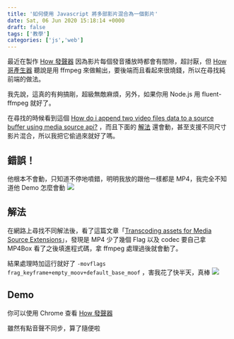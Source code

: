 ```yaml
---
title: '如何使用 Javascript 將多部影片混合為一個影片'
date: Sat, 06 Jun 2020 15:18:14 +0000
draft: false
tags: ['教學']
categories: ['js','web']
---
```


最近在製作 [How 發聲器](https://howfun.futa.gg/?text=%E9%9F%93%E5%9C%8B%E7%91%9C%E6%8E%B0%E6%8E%B0) 因為影片每個發音播放時都會有間隙，超討厭，但 [How哥產生器](https://howger.orange.tw/?mode=share&id=5edbb61209015) 聽說是用 ffmpeg 來做輸出，要後端而且看起來很燒錢，所以在尋找純前端的做法。

我先說，這真的有夠搞剛，超級無敵麻煩，另外，如果你用 Node.js 用 fluent-ffmpeg 就好了。

在尋找的時候看到這個 [How do i append two video files data to a source buffer using media source api?](https://stackoverflow.com/a/18026530) ，而且下面的 [解法](http://plnkr.co/edit/KBbopiad1wR25nqtrvxw?p=preview&preview) 還會動，甚至支援不同尺寸影片混合，所以我把它偷過來就好了嗎。

錯誤！
---

他根本不會動，只知道不停地噴錯，明明我放的跟他一樣都是 MP4，我完全不知道他 Demo 怎麼會動 ![](https://i.imgur.com/srj2fND.png)

解法
--

在網路上尋找不同解法後，看了這篇文章「[Transcoding assets for Media Source Extensions](https://developer.mozilla.org/en-US/docs/Web/API/Media_Source_Extensions_API/Transcoding_assets_for_MSE)」，發現是 MP4 少了幾個 Flag 以及 codec 要自己拿 MP4Box 看了之後填進程式碼，拿 ffmpeg 處理過後就會動了。

結果處理時加這行就好了 `-movflags frag_keyframe+empty_moov+default_base_moof` ，害我花了快半天，真棒 ![](https://i.imgur.com/5XRJEnK.png)

Demo
----

你可以使用 Chrome 查看 [How 發聲器](https://howfun.futa.gg/?text=%E9%9F%93%E5%9C%8B%E7%91%9C%E6%8E%B0%E6%8E%B0)

雖然有點音聲不同步，算了隨便啦